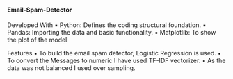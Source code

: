 #### Email-Spam-Detector
Developed With
▪ Python: Defines the coding structural foundation.
▪ Pandas: Importing the data and basic functionality.
▪ Matplotlib: To show the plot of the model

Features
▪ To build the email spam detector, Logistic Regression is used.
▪ To convert the Messages to numeric I have used TF-IDF vectorizer.
▪ As the data was not balanced I used over sampling.
